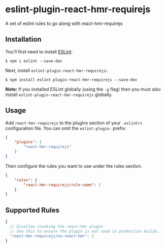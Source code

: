# eslint-plugin-react-hmr-requirejs

A set of eslint rules to go along with react-hmr-requirejs

## Installation

You'll first need to install [ESLint](http://eslint.org):

```
$ npm i eslint --save-dev
```

Next, install `eslint-plugin-react-hmr-requirejs`:

```
$ npm install eslint-plugin-react-hmr-requirejs --save-dev
```

**Note:** If you installed ESLint globally (using the `-g` flag) then you must also install `eslint-plugin-react-hmr-requirejs` globally.

## Usage

Add `react-hmr-requirejs` to the plugins section of your `.eslintrc` configuration file. You can omit the `eslint-plugin-` prefix:

```json
{
    "plugins": [
        "react-hmr-requirejs"
    ]
}
```


Then configure the rules you want to use under the rules section.

```json
{
    "rules": {
        "react-hmr-requirejs/rule-name": 2
    }
}
```

## Supported Rules

```javascript
{
  // Disallow invoking the react-hmr plugin
  // Use this to ensure the plugin is not used in production builds.
  "react-hmr-requirejs/no-react-hmr": 2
}
```





